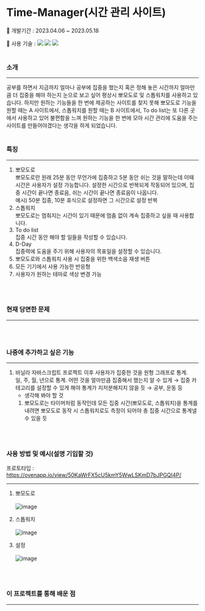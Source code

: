 # Time-Manager(시간 관리 사이트)
📌 개발기간 : 2023.04.06 ~ 2023.05.18

📌 사용 기술 : <img src="https://img.shields.io/badge/-JavaScript-F7DF1E?style=flat&logo=JavaScript&logoColor=white"/>
<img src="https://img.shields.io/badge/-HTML-E34F26?style=flat&logo=HTML5&logoColor=white"/>
<img src="https://img.shields.io/badge/-CSS-1572B6?style=flat&logo=CSS3&logoColor=white"/>
<br/>
<br/>

### 소개

---

공부를 하면서 지금까지 얼마나 공부에 집중을 했는지 혹은 정해 놓은 시간까지 얼마만큼 더 집중을 해야 하는지 눈으로 보고 싶어 평상시 뽀모도로 및 스톱워치를 사용하고 있습니다. 하지만 원하는 기능들을 한 번에 제공하는 사이트를 찾지 못해 뽀모도로 기능을 원할 때는 A 사이트에서, 스톱워치를 원할 때는 B 사이트에서, To do list는 또 다른 곳에서 사용하고 있어 불편함을 느껴 원하는 기능을 한 번에 모아 시간 관리에 도움을 주는 사이트를 만들어야겠다는 생각을 하게 되었습니다. 
<br/>
<br/>

### 특징

---

1. 뽀모도로<br/> 
뽀모도로란 원래 25분 동안 무언가에 집중하고 5분 동안 쉬는 것을 말하는데 이때 시간은 사용자가 설정 가능합니다. 설정한 시간으로 반복되게 작동되어 있으며, 집중 시간이 끝나면 종료음, 쉬는 시간이 끝나면 종료음이 나옵니다.<br/>
예시) 50분 집중, 10분 휴식으로 설정하면 그 시간으로 설정 반복
2. 스톱워치<br/>
뽀모도로는 멈춰지는 시간이 있기 때문에 멈춤 없이 계속 집중하고 싶을 때 사용합니다.
3. To do list<br/>
집중 시간 동안 해야 할 일들을 작성할 수 있습니다.
4. D-Day<br/>
집중력에 도움을 주기 위해 사용자의 목표일을 설정할 수 있습니다.     
5. 뽀모도로와 스톱워치 사용 시 집중을 위한 백색소음 재생 버튼
6. 모든 기기에서 사용 가능한 반응형
7. 사용자가 원하는 테마로 색상 변경 가능
<br/>
<br/>

### 현재 당면한 문제
---
<br/>
<br/>

### 나중에 추가하고 싶은 기능
---

1. 바닐라 자바스크립트 프로젝트 이후 사용자가 집중한 것을 원형 그래프로 통계.<br/>
일, 주, 월, 년으로 통계. 어떤 것을 얼마만큼 집중해서 했는지 알 수 있게 → 집중 카테고리를 설정할 수 있게 해야 통계가 지저분해지지 않을 듯 → 공부, 운동 등
    - 생각해 봐야 할 것
    1. 뽀모도로는 타이머처럼 동작인데 모든 집중 시간(뽀모도로, 스톱워치)을 통계를 내려면 뽀모도로 동작 시 스톱워치로도 측정이 되어야 총 집중 시간으로 통계낼 수 있을 듯
<br/>
<br/>

### 사용 방법 및 예시(설명 기입할 것)
프로토타입 : https://ovenapp.io/view/50KaWrFX5cU5kmY5WwLSKmD7bJPGQI4P/

---

1. 뽀모도로<br/><br/>
![image](https://user-images.githubusercontent.com/73331052/231891187-2b56f937-d30a-47fd-b64c-163d980479b5.png)

2. 스톱워치<br/><br/> 
![image](https://user-images.githubusercontent.com/73331052/231891462-8d58f5bb-86fa-4b80-99ff-f537c13447a7.png)

3. 설정<br/><br/>
![image](https://user-images.githubusercontent.com/73331052/231891531-f1426319-10b0-43a2-bdb6-4415c281e1db.png)

<br/>
<br/>

### 이 프로젝트를 통해 배운 점
---
